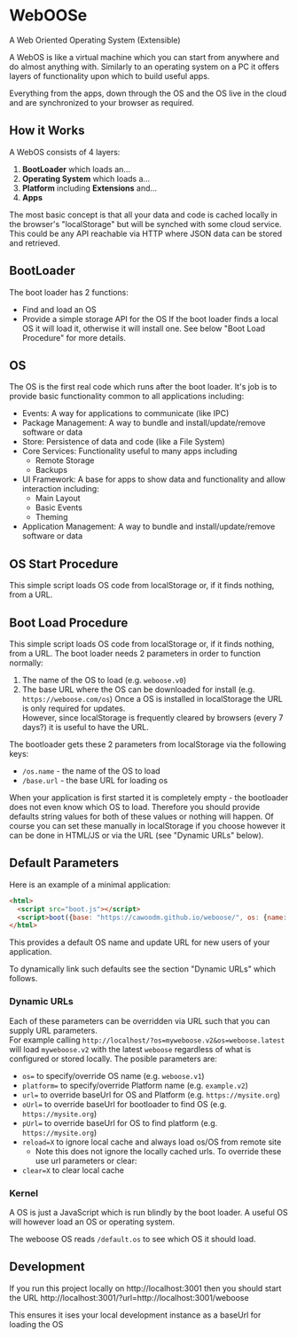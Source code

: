 # WebOOSe
A Web Oriented Operating System (Extensible)

A WebOS is like a virtual machine which you can start from anywhere and do almost anything with. Similarly to an operating system on a PC it offers layers of functionality upon which to build useful apps.

Everything from the apps, down through the OS and the OS live in the cloud and are synchronized to your browser as required.

## How it Works
A WebOS consists of 4 layers:
1. **BootLoader** which loads an...
2. **Operating System** which loads a...
3. **Platform** including **Extensions** and...
4. **Apps**

The most basic concept is that all your data and code is cached locally in the browser's "localStorage" but will be synched with some cloud service. This could be any API reachable via HTTP where JSON data can be stored and retrieved.

## BootLoader
The boot loader has 2 functions:
* Find and load an OS
* Provide a simple storage API for the OS
If the boot loader finds a local OS it will load it, otherwise it will install one. See below "Boot Load Procedure" for more details.

## OS
The OS is the first real code which runs after the boot loader. It's job is to provide basic functionality common to all applications including:
* Events: A way for applications to communicate (like IPC)
* Package Management: A way to bundle and install/update/remove software or data
* Store: Persistence of data and code (like a File System)
* Core Services: Functionality useful to many apps including
  * Remote Storage
  * Backups
* UI Framework: A base for apps to show data and functionality and allow interaction including:
  * Main Layout
  * Basic Events
  * Theming
* Application Management: A way to bundle and install/update/remove software or data

## OS Start Procedure
This simple script loads OS code from localStorage or, if it finds nothing, from a URL.

## Boot Load Procedure
This simple script loads OS code from localStorage or, if it finds nothing, from a URL.
The boot loader needs 2 parameters in order to function normally:
1. The name of the OS to load (e.g. `weboose.v0`)
2. The base URL where the OS can be downloaded for install (e.g. `https://weboose.com/os`)
Once a OS is installed in localStorage the URL is only required for updates.  
However, since localStorage is frequently cleared by browsers (every 7 days?) it is useful to have the URL.

The bootloader gets these 2 parameters from localStorage via the following keys:
* `/os.name` - the name of the OS to load
* `/base.url` - the base URL for loading os

When your application is first started it is completely empty - the bootloader does not even know which OS to load. Therefore you should provide defaults string values for both of these values or nothing will happen. Of course you can set these manually in localStorage if you choose however it can be done in HTML/JS or via the URL (see "Dynamic URLs" below).

## Default Parameters
Here is an example of a minimal application:
```html
<html>
  <script src="boot.js"></script>
  <script>boot({base: "https://cawoodm.github.io/weboose/", os: {name: "weboose.latest"}}); </script>
</html>
```
This provides a default OS name and update URL for new users of your application.

To dynamically link such defaults see the section "Dynamic URLs" which follows.

### Dynamic URLs
Each of these parameters can be overridden via URL such that you can supply URL parameters.  
For example calling `http://localhost/?os=myweboose.v2&os=weboose.latest` will load `myweboose.v2` with the latest `weboose` regardless of what is configured or stored locally.
The posible parameters are:
* `os=` to specify/override OS name (e.g. `weboose.v1`)
* `platform=` to specify/override Platform name (e.g. `example.v2`)
* `url=` to override baseUrl for OS and Platform (e.g. `https://mysite.org`)
* `oUrl=` to override baseUrl for bootloader to find OS (e.g. `https://mysite.org`)
* `pUrl=` to override baseUrl for OS to find platform (e.g. `https://mysite.org`)
* `reload=X` to ignore local cache and always load os/OS from remote site
  * Note this does not ignore the locally cached urls. To override these use url parameters or clear:
* `clear=X` to clear local cache 

### Kernel
A OS is just a JavaScript which is run blindly by the boot loader. A useful OS will however load an OS or operating system.

The weboose OS reads `/default.os` to see which OS it should load.

## Development
If you run this project locally on http://localhost:3001 then you should start the URL http://localhost:3001/?url=http://localhost:3001/weboose

This ensures it ises your local development instance as a baseUrl for loading the OS
